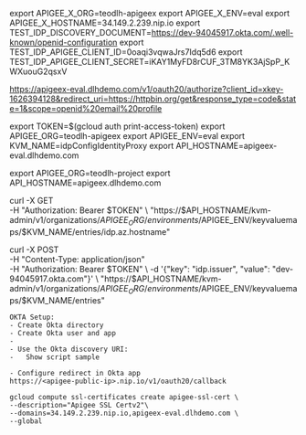 export APIGEE_X_ORG=teodlh-apigeex
export APIGEE_X_ENV=eval
export APIGEE_X_HOSTNAME=34.149.2.239.nip.io
export TEST_IDP_DISCOVERY_DOCUMENT=https://dev-94045917.okta.com/.well-known/openid-configuration
export TEST_IDP_APIGEE_CLIENT_ID=0oaqi3vqwaJrs7Idq5d6
export TEST_IDP_APIGEE_CLIENT_SECRET=iKAY1MyFD8rCUF_3TM8YK3AjSpP_KWXuouG2qsxV

https://apigeex-eval.dlhdemo.com/v1/oauth20/authorize?client_id=xkey-1626394128&redirect_uri=https://httpbin.org/get&response_type=code&state=1&scope=openid%20email%20profile

export TOKEN=$(gcloud auth print-access-token)
export APIGEE_ORG=teodlh-apigeex
export APIGEE_ENV=eval
export KVM_NAME=idpConfigIdentityProxy
export API_HOSTNAME=apigeex-eval.dlhdemo.com


export APIGEE_ORG=teodlh-project
export API_HOSTNAME=apigeex.dlhdemo.com


curl -X GET \
    -H "Authorization: Bearer $TOKEN" \
    "https://$API_HOSTNAME/kvm-admin/v1/organizations/$APIGEE_ORG/environments/$APIGEE_ENV/keyvaluemaps/$KVM_NAME/entries/idp.az.hostname"

curl -X POST \
    -H "Content-Type: application/json" \
    -H "Authorization: Bearer $TOKEN" \
    -d '{"key": "idp.issuer", "value": "dev-94045917.okta.com"}' \
    "https://$API_HOSTNAME/kvm-admin/v1/organizations/$APIGEE_ORG/environments/$APIGEE_ENV/keyvaluemaps/$KVM_NAME/entries"
    
    OKTA Setup:
    - Create Okta directory
    - Create Okta user and app
    - 
    - Use the Okta discovery URI:
    -   Show script sample
    
    - Configure redirect in Okta app
    https://<apigee-public-ip>.nip.io/v1/oauth20/callback
    
    gcloud compute ssl-certificates create apigee-ssl-cert \
    --description="Apigee SSL Certv2"\
    --domains=34.149.2.239.nip.io,apigeex-eval.dlhdemo.com \
    --global
